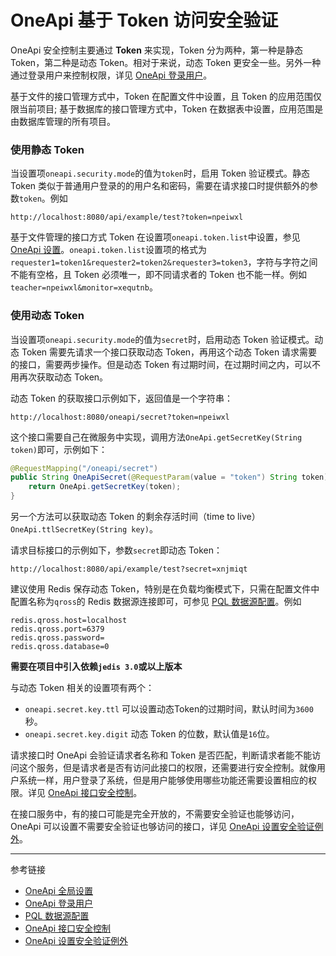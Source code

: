 # OneApi 基于 Token 访问安全验证

OneApi 安全控制主要通过 **Token** 来实现，Token 分为两种，第一种是静态 Token，第二种是动态 Token。相对于来说，动态 Token 更安全一些。另外一种通过登录用户来控制权限，详见 [OneApi 登录用户](/oneapi/signin.md)。

基于文件的接口管理方式中，Token 在配置文件中设置，且 Token 的应用范围仅限当前项目; 基于数据库的接口管理方式中，Token 在数据表中设置，应用范围是由数据库管理的所有项目。

### 使用静态 Token

当设置项`oneapi.security.mode`的值为`token`时，启用 Token 验证模式。静态 Token 类似于普通用户登录的的用户名和密码，需要在请求接口时提供额外的参数`token`。例如

```
http://localhost:8080/api/example/test?token=npeiwxl
```

基于文件管理的接口方式 Token 在设置项`oneapi.token.list`中设置，参见 [OneApi 设置](/oneapi/setup.md)。`oneapi.token.list`设置项的格式为`requester1=token1&requester2=token2&requester3=token3`，字符与字符之间不能有空格，且 Token 必须唯一，即不同请求者的 Token 也不能一样。例如`teacher=npeiwxl&monitor=xequtnb`。

### 使用动态 Token

当设置项`oneapi.security.mode`的值为`secret`时，启用动态 Token 验证模式。动态 Token 需要先请求一个接口获取动态 Token，再用这个动态 Token 请求需要的接口，需要两步操作。但是动态 Token 有过期时间，在过期时间之内，可以不用再次获取动态 Token。

动态 Token 的获取接口示例如下，返回值是一个字符串：

```
http://localhost:8080/oneapi/secret?token=npeiwxl
```

这个接口需要自己在微服务中实现，调用方法`OneApi.getSecretKey(String token)`即可，示例如下：

```java
@RequestMapping("/oneapi/secret")
public String OneApiSecret(@RequestParam(value = "token") String token) {
    return OneApi.getSecretKey(token);
}
```

另一个方法可以获取动态 Token 的剩余存活时间（time to live） `OneApi.ttlSecretKey(String key)`。

请求目标接口的示例如下，参数`secret`即动态 Token：

```
http://localhost:8080/api/example/test?secret=xnjmiqt
```

建议使用 Redis 保存动态 Token，特别是在负载均衡模式下，只需在配置文件中配置名称为`qross`的 Redis 数据源连接即可，可参见 [PQL 数据源配置](/pql/properties.md)。例如

```properties
redis.qross.host=localhost
redis.qross.port=6379
redis.qross.password=
redis.qross.database=0
```
**需要在项目中引入依赖`jedis 3.0`或以上版本**

与动态 Token 相关的设置项有两个：

* `oneapi.secret.key.ttl` 可以设置动态Token的过期时间，默认时间为`3600`秒。
* `oneapi.secret.key.digit` 动态 Token 的位数，默认值是`16`位。

请求接口时 OneApi 会验证请求者名称和 Token 是否匹配，判断请求者能不能访问这个服务，但是请求者是否有访问此接口的权限，还需要进行安全控制。就像用户系统一样，用户登录了系统，但是用户能够使用哪些功能还需要设置相应的权限。详见 [OneApi 接口安全控制](/oneapi/permit.md)。

在接口服务中，有的接口可能是完全开放的，不需要安全验证也能够访问，OneApi 可以设置不需要安全验证也够访问的接口，详见 [OneApi 设置安全验证例外](/oneapi/open.md)。

---
参考链接

* [OneApi 全局设置](/oneapi/setup.md)
* [OneApi 登录用户](/oneapi/signin.md)
* [PQL 数据源配置](/pql/properties.md)
* [OneApi 接口安全控制](/oneapi/permit.md)
* [OneApi 设置安全验证例外](/oneapi/open.md)